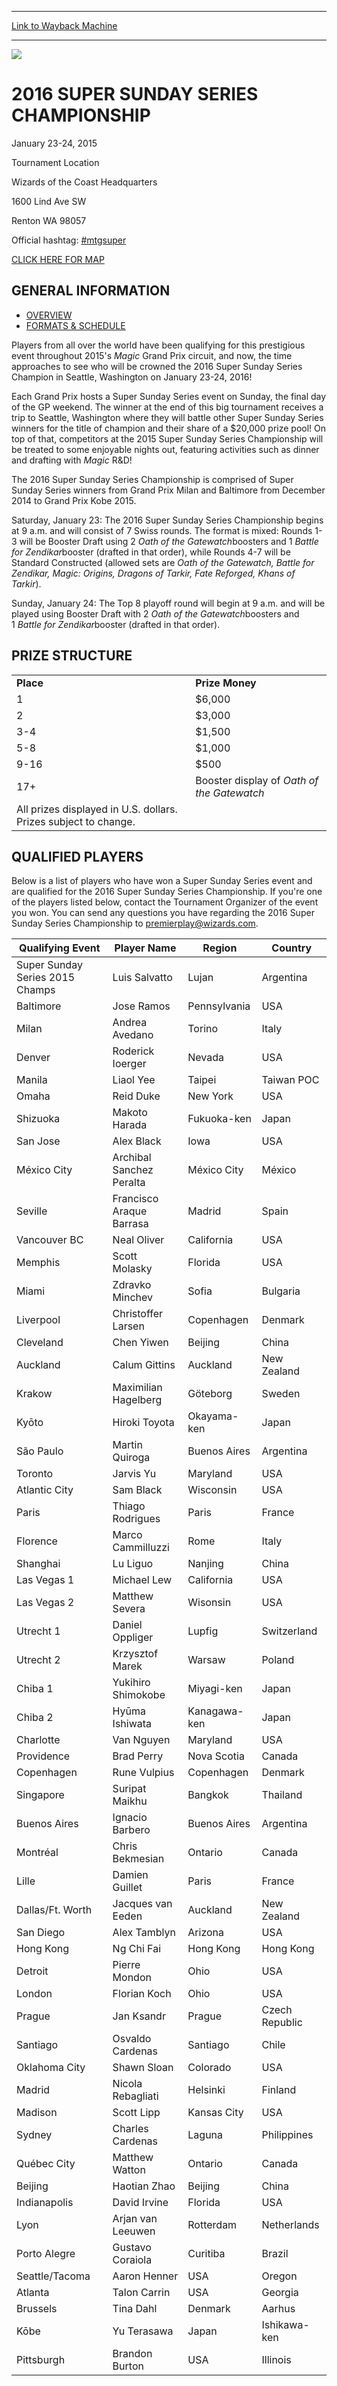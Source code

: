 
---
[Link to Wayback Machine](https://web.archive.org/web/20170415050104/http://magic.wizards.com/en/articles/archive/event-coverage/fact-sheet-2016-01-18)

[_metadata_:generator]:- "Drupal 7 (http://drupal.org)"
[_metadata_:node]:- "454381"
[_metadata_:publish_date]:- "2016-01-18"
[_metadata_:source]:- "div-block-system-main"
[_metadata_:title]:- "SUPER SUNDAY SERIES CHAMPIONSHIP 2016 EVENT INFORMATION"
[_metadata_:wayback_capture_timestamp]:- "2017-04-15 05:01:04"
[_metadata_:wayback_raw_url]:- "https://web.archive.org/web/20170415050104id_/http://magic.wizards.com/en/articles/archive/event-coverage/fact-sheet-2016-01-18"
[_metadata_:wayback_url]:- "http://magic.wizards.com/en/articles/archive/event-coverage/fact-sheet-2016-01-18"
---










![](https://web.archive.org/web/20170413105214im_/http://magic.wizards.com/sites/mtg/files/images/featured/GP_Seattle_1.jpg)




2016 SUPER SUNDAY SERIES CHAMPIONSHIP
=====================================




January 23-24, 2015


Tournament Location  

Wizards of the Coast Headquarters  

1600 Lind Ave SW  

Renton WA 98057


Official hashtag: [#mtgsuper](https://twitter.com/hashtag/mtgsuper?src=hash)


[CLICK HERE FOR MAP](https://goo.gl/maps/kk1B3)

















GENERAL INFORMATION
-------------------



* [OVERVIEW](#-tabs-1)
* [FORMATS & SCHEDULE](#-tabs-2)

Players from all over the world have been qualifying for this prestigious event throughout 2015's *Magic* Grand Prix circuit, and now, the time approaches to see who will be crowned the 2016 Super Sunday Series Champion in Seattle, Washington on January 23-24, 2016!


Each Grand Prix hosts a Super Sunday Series event on Sunday, the final day of the GP weekend. The winner at the end of this big tournament receives a trip to Seattle, Washington where they will battle other Super Sunday Series winners for the title of champion and their share of a $20,000 prize pool! On top of that, competitors at the 2015 Super Sunday Series Championship will be treated to some enjoyable nights out, featuring activities such as dinner and drafting with *Magic* R&D!


The 2016 Super Sunday Series Championship is comprised of Super Sunday Series winners from Grand Prix Milan and Baltimore from December 2014 to Grand Prix Kobe 2015. 




Saturday, January 23: The 2016 Super Sunday Series Championship begins at 9 a.m. and will consist of 7 Swiss rounds. The format is mixed: Rounds 1-3 will be Booster Draft using 2 *Oath of the Gatewatch*boosters and 1 *Battle for Zendikar*booster (drafted in that order), while Rounds 4-7 will be Standard Constructed (allowed sets are *Oath of the Gatewatch, Battle for Zendikar, Magic: Origins, Dragons of Tarkir, Fate Reforged, Khans of Tarkir*).


Sunday, January 24: The Top 8 playoff round will begin at 9 a.m. and will be played using Booster Draft with 2 *Oath of the Gatewatch*boosters and 1 *Battle for Zendikar*booster (drafted in that order).









PRIZE STRUCTURE
---------------




|  |  |
| --- | --- |
| **Place** | **Prize Money** |
| 1 | $6,000 |
| 2 | $3,000 |
| 3-4 | $1,500 |
| 5-8 | $1,000 |
| 9-16 | $500 |
| 17+ | Booster display of *Oath of the Gatewatch* |
| All prizes displayed in U.S. dollars. Prizes subject to change. |







QUALIFIED PLAYERS
-----------------


Below is a list of players who have won a Super Sunday Series event and are qualified for the 2016 Super Sunday Series Championship. If you're one of the players listed below, contact the Tournament Organizer of the event you won. You can send any questions you have regarding the 2016 Super Sunday Series Championship to [premierplay@wizards.com](mailto:premierplay@wizards.com).




| Qualifying Event | Player Name | Region | Country |
| --- | --- | --- | --- |
| Super Sunday Series 2015 Champs | Luis Salvatto | Lujan | Argentina |
| Baltimore | Jose Ramos | Pennsylvania | USA |
| Milan | Andrea Avedano | Torino | Italy |
| Denver | Roderick Ioerger | Nevada | USA |
| Manila | Liaol Yee | Taipei | Taiwan POC |
| Omaha | Reid Duke | New York | USA |
| Shizuoka | Makoto Harada | Fukuoka-ken | Japan |
| San Jose | Alex Black | Iowa | USA |
| México City | Archibal Sanchez Peralta | México City | México |
| Seville | Francisco Araque Barrasa | Madrid | Spain |
| Vancouver BC | Neal Oliver | California | USA |
| Memphis | Scott Molasky | Florida | USA |
| Miami | Zdravko Minchev | Sofia | Bulgaria |
| Liverpool | Christoffer Larsen | Copenhagen | Denmark |
| Cleveland | Chen Yiwen | Beijing | China |
| Auckland | Calum Gittins | Auckland | New Zealand |
| Krakow | Maximilian Hagelberg | Göteborg | Sweden |
| Kyōto | Hiroki Toyota | Okayama-ken | Japan |
| São Paulo | Martin Quiroga | Buenos Aires | Argentina |
| Toronto | Jarvis Yu | Maryland | USA |
| Atlantic City | Sam Black | Wisconsin | USA |
| Paris | Thiago Rodrigues | Paris | France |
| Florence | Marco Cammilluzzi | Rome | Italy |
| Shanghai | Lu Liguo | Nanjing | China |
| Las Vegas 1 | Michael Lew | California | USA |
| Las Vegas 2 | Matthew Severa | Wisonsin | USA |
| Utrecht 1 | Daniel Oppliger | Lupfig | Switzerland |
| Utrecht 2 | Krzysztof Marek | Warsaw | Poland |
| Chiba 1 | Yukihiro Shimokobe | Miyagi-ken | Japan |
| Chiba 2 | Hyūma Ishiwata | Kanagawa-ken | Japan |
| Charlotte | Van Nguyen | Maryland | USA |
| Providence | Brad Perry | Nova Scotia | Canada |
| Copenhagen | Rune Vulpius | Copenhagen | Denmark |
| Singapore | Suripat Maikhu | Bangkok | Thailand |
| Buenos Aires | Ignacio Barbero | Buenos Aires | Argentina |
| Montréal | Chris Bekmesian | Ontario | Canada |
| Lille | Damien Guillet | Paris | France |
| Dallas/Ft. Worth | Jacques van Eeden | Auckland | New Zealand |
| San Diego | Alex Tamblyn | Arizona | USA |
| Hong Kong | Ng Chi Fai | Hong Kong | Hong Kong |
| Detroit | Pierre Mondon | Ohio | USA |
| London | Florian Koch | Ohio | USA |
| Prague | Jan Ksandr | Prague | Czech Republic |
| Santiago | Osvaldo Cardenas | Santiago | Chile |
| Oklahoma City | Shawn Sloan | Colorado | USA |
| Madrid | Nicola Rebagliati | Helsinki | Finland |
| Madison | Scott Lipp | Kansas City | USA |
| Sydney | Charles Cardenas | Laguna | Philippines |
| Québec City | Matthew Watton | Ontario | Canada |
| Beijing | Haotian Zhao | Beijing | China |
| Indianapolis | David Irvine | Florida | USA |
| Lyon | Arjan van Leeuwen | Rotterdam | Netherlands |
| Porto Alegre | Gustavo Coraiola | Curitiba | Brazil |
| Seattle/Tacoma | Aaron Henner | USA | Oregon |
| Atlanta | Talon Carrin | USA | Georgia |
| Brussels | Tina Dahl | Denmark | Aarhus |
| Kōbe | Yu Terasawa | Japan | Ishikawa-ken |
| Pittsburgh | Brandon Burton | USA | Illinois |








